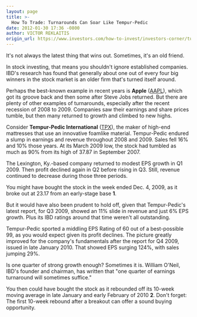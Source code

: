 ```yaml
---
layout: page
title: >-
  How To Trade: Turnarounds Can Soar Like Tempur-Pedic
date: 2012-01-30 17:36 -0800
author: VICTOR REKLAITIS
origin_url: https://www.investors.com/how-to-invest/investors-corner/turnaround-stocks-like-tempur-pedic-can-gain-nicely/
---
```


It's not always the latest thing that wins out. Sometimes, it's an old friend.

In stock investing, that means you shouldn't ignore established companies. IBD's research has found that generally about one out of every four big winners in the stock market is an older firm that's turned itself around.

Perhaps the best-known example in recent years is **Apple** ([AAPL](https://research.investors.com/quote.aspx?symbol=AAPL)), which got its groove back and then some after Steve Jobs returned. But there are plenty of other examples of turnarounds, especially after the recent recession of 2008 to 2009. Companies saw their earnings and share prices tumble, but then many returned to growth and climbed to new highs.

Consider **Tempur-Pedic International** ([TPX](https://research.investors.com/quote.aspx?symbol=TPX)), the maker of high-end mattresses that use an innovative foamlike material. Tempur-Pedic endured a slump in earnings and revenue throughout 2008 and 2009. Sales fell 16% and 10% those years. At its March 2009 low, the stock had tumbled as much as 90% from its high of 37.87 in September 2007.

The Lexington, Ky.-based company returned to modest EPS growth in Q1 2009. Then profit declined again in Q2 before rising in Q3. Still, revenue continued to decrease during those three periods.

You might have bought the stock in the week ended Dec. 4, 2009, as it broke out at 23.17 from an early-stage base **1**.

But it would have also been prudent to hold off, given that Tempur-Pedic's latest report, for Q3 2009, showed an 11% slide in revenue and just 6% EPS growth. Plus its IBD ratings around that time weren't all outstanding.

Tempur-Pedic sported a middling EPS Rating of 60 out of a best-possible 99, as you would expect given its profit declines. The picture greatly improved for the company's fundamentals after the report for Q4 2009, issued in late January 2010. That showed EPS surging 124%, with sales jumping 29%.

Is one quarter of strong growth enough? Sometimes it is. William O'Neil, IBD's founder and chairman, has written that "one quarter of earnings turnaround will sometimes suffice."

You then could have bought the stock as it rebounded off its 10-week moving average in late January and early February of 2010 **2**. Don't forget: The first 10-week rebound after a breakout can offer a sound buying opportunity.
